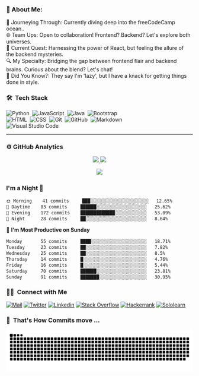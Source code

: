 ### 💫 About Me:
🚀 Journeying Through: Currently diving deep into the freeCodeCamp ocean..<br>🌐 Team Ups: Open to collaboration! Frontend? Backend? Let's explore both universes.<br>📘 Current Quest: Harnessing the power of React, but feeling the allure of the backend mysteries.<br>🔍 My Specialty: Bridging the gap between frontend flair and backend brains. Curious about the blend? Let's chat!<br>🌟 Did You Know?: They say I'm 'lazy', but I have a knack for getting things done in style.

### 🛠 &nbsp;Tech Stack

![Python](https://img.shields.io/badge/-Python-05122A?style=flat&logo=python)&nbsp;
![JavaScript](https://img.shields.io/badge/-JavaScript-05122A?style=flat&logo=javascript)&nbsp;
![Java](https://img.shields.io/badge/-Java-05122A?style=flat&logo=Java&logoColor=FFA518)&nbsp;
![Bootstrap](https://img.shields.io/badge/-Bootstrap-05122A?style=flat&logo=bootstrap&logoColor=563D7C)\
![HTML](https://img.shields.io/badge/-HTML-05122A?style=flat&logo=HTML5)&nbsp;
![CSS](https://img.shields.io/badge/-CSS-05122A?style=flat&logo=CSS3&logoColor=1572B6)&nbsp;
![Git](https://img.shields.io/badge/-Git-05122A?style=flat&logo=git)&nbsp;
![GitHub](https://img.shields.io/badge/-GitHub-05122A?style=flat&logo=github)&nbsp;
![Markdown](https://img.shields.io/badge/-Markdown-05122A?style=flat&logo=markdown)\
![Visual Studio Code](https://img.shields.io/badge/-Visual%20Studio%20Code-05122A?style=flat&logo=visual-studio-code&logoColor=007ACC)&nbsp;

---
### ⚙️&nbsp;GitHub Analytics

<p align="center">
  <a href="https://github.com/BinaryBeginner">
    <img height="180em" src="https://github-readme-stats-eight-theta.vercel.app/api?username=BinaryBeginner&show_icons=true&theme=gruvbox&hide_border=true=true"/>
  </a>
  <a href="https://github.com/BinaryBeginner">
    <img height="180em" src="https://github-readme-stats-eight-theta.vercel.app/api/top-langs/?username=BinaryBeginner&layout=compact&langs_count=8&theme=gruvbox&hide_border=true"/>
  </a>
</p>

<p align="center">
  <img height="180em" src="https://github-readme-streak-stats.herokuapp.com/?user=BinaryBeginner&theme=gruvbox&hide_border=true"/>
</p>

<!--START_SECTION:waka-->
### **I'm a Night 🦉** 

```text
🌞 Morning    41 commits     ███░░░░░░░░░░░░░░░░░░░░░░   12.65% 
🌆 Daytime    83 commits     ██████░░░░░░░░░░░░░░░░░░░   25.62% 
🌃 Evening    172 commits    █████████████░░░░░░░░░░░░   53.09% 
🌙 Night      28 commits     ██░░░░░░░░░░░░░░░░░░░░░░░   8.64%

```
📅 **I'm Most Productive on Sunday** 

```text
Monday       55 commits     ████░░░░░░░░░░░░░░░░░░░░░   18.71% 
Tuesday      23 commits     ██░░░░░░░░░░░░░░░░░░░░░░░   7.82% 
Wednesday    25 commits     ██░░░░░░░░░░░░░░░░░░░░░░░   8.5% 
Thursday     14 commits     █░░░░░░░░░░░░░░░░░░░░░░░░   4.76% 
Friday       16 commits     █░░░░░░░░░░░░░░░░░░░░░░░░   5.44% 
Saturday     70 commits     ██████░░░░░░░░░░░░░░░░░░░   23.81% 
Sunday       91 commits     ███████░░░░░░░░░░░░░░░░░░   30.95%

```


### 🤝🏻 &nbsp;Connect with Me

[![Mail](https://img.shields.io/badge/-Gmail-black?style=for-the-badge&logo=gmail)](mailto:aspur.alejandro@gmail.com)
[![Twitter](https://img.shields.io/badge/-Twitter-black?style=for-the-badge&logo=twitter)](https://twitter.com/aspur_alejandro)
[![Linkedin](https://img.shields.io/badge/-LinkedIn-black?style=for-the-badge&logo=Linkedin)](https://www.linkedin.com/in/aspuralejandro/)
[![Stack Overflow](https://img.shields.io/badge/-StackOverflow-black?style=for-the-badge&logo=StackOverflow)](https://stackoverflow.com/users/24455680/aspur-alejandro)
[![Hackerrank](https://img.shields.io/badge/-Hackerrank-black?style=for-the-badge&logo=Hackerrank)](https://www.hackerrank.com/profile/aspur_alejandro)
[![Sololearn](https://img.shields.io/badge/-Sololearn-black?style=for-the-badge&logo=Sololearn)](https://www.sololearn.com/en/profile/31872671)

### 🐍 &nbsp;That's How Commits move ...
<p align="center">
  <img src="https://github.com/DHANOLA/DHANOLA/raw/output/github-contribution-grid-snake.svg" alt="snake"></center>
</p>
